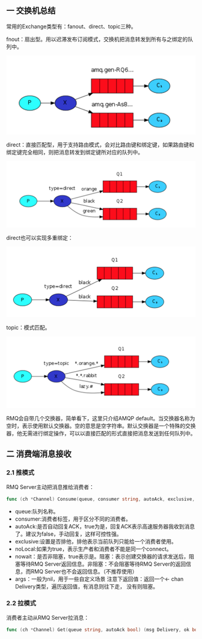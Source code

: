 ## 一 交换机总结

常用的Exchange类型有：fanout、direct、topic三种。  

fnout：扇出型。用以迟滞发布订阅模式，交换机把消息转发到所有与之绑定的队列中。  

![](../../images/mq/rabbitmq-16.png)  


direct：直接匹配型，用于支持路由模式，会对比路由键和绑定键，如果路由键和绑定键完全相同，则把消息转发到绑定键所对应的队列中。    

![](../../images/mq/rabbitmq-17.png)  

direct也可以实现多重绑定：

![](../../images/mq/rabbitmq-18.png)  


topic：模式匹配。  

![](../../images/mq/rabbitmq-19.png)   

RMQ会自带几个交换器，简单看下，这里只介绍AMQP default。当交换器名称为空时，表示使用默认交换器。空的意思是空字符串。默认交换器是一个特殊的交换器，他无需进行绑定操作，可以以直接匹配的形式直接把消息发送到任何队列中。  

## 二 消费端消息接收

### 2.1 推模式

RMQ Server主动把消息推给消费者：
```go
func (ch *Channel) Consume(queue, consumer string, autoAck, exclusive, noLocal, noWait bool, args Table) (<-chan Delivery, error)
```

- queue:队列名称。
- consumer:消费者标签，用于区分不同的消费者。
- autoAck:是否自动回复ACK，true为是，回复ACK表示高速服务器我收到消息了。建议为false，手动回复，这样可控性强。
- exclusive:设置是否排他，排他表示当前队列只能给一个消费者使用。
- noLocal:如果为true，表示生产者和消费者不能是同一个connect。
- nowait：是否非阻塞，true表示是。阻塞：表示创建交换器的请求发送后，阻塞等待RMQ Server返回信息。非阻塞：不会阻塞等待RMQ Server的返回信息，而RMQ Server也不会返回信息。（不推荐使用）
- args：一般为nil，用于一些自定义场景
注意下返回值：返回一个<- chan Delivery类型，遍历返回值，有消息则往下走， 没有则阻塞。

### 2.2 拉模式

消费者主动从RMQ Server拉消息：
```go
func (ch *Channel) Get(queue string, autoAck bool) (msg Delivery, ok bool, err error)
```


